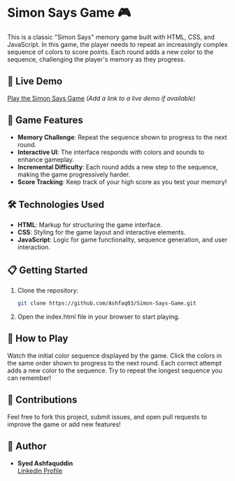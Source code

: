 # Simon Says Game 🎮

This is a classic "Simon Says" memory game built with HTML, CSS, and JavaScript. In this game, the player needs to repeat an increasingly complex sequence of colors to score points. Each round adds a new color to the sequence, challenging the player's memory as they progress.

## 🚀 Live Demo
[Play the Simon Says Game](#) *(Add a link to a live demo if available)*

## 🎯 Game Features
- **Memory Challenge**: Repeat the sequence shown to progress to the next round.
- **Interactive UI**: The interface responds with colors and sounds to enhance gameplay.
- **Incremental Difficulty**: Each round adds a new step to the sequence, making the game progressively harder.
- **Score Tracking**: Keep track of your high score as you test your memory!

## 🛠️ Technologies Used
- **HTML**: Markup for structuring the game interface.
- **CSS**: Styling for the game layout and interactive elements.
- **JavaScript**: Logic for game functionality, sequence generation, and user interaction.

## 📋 Getting Started
1. Clone the repository:
   ```bash
   git clone https://github.com/Ashfaq03/Simon-Says-Game.git
2. Open the index.html file in your browser to start playing.

## 📌 How to Play
Watch the initial color sequence displayed by the game.
Click the colors in the same order shown to progress to the next round.
Each correct attempt adds a new color to the sequence.
Try to repeat the longest sequence you can remember!

## 🤝 Contributions
Feel free to fork this project, submit issues, and open pull requests to improve the game or add new features!

## 👤 Author
- **Syed Ashfaquddin**  
  [Linkedin Profile](https://www.linkedin.com/in/syedashfaquddin/)

